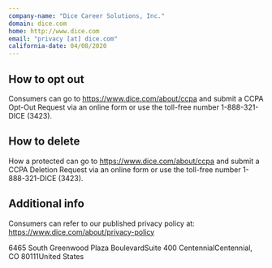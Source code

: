 ```yaml
---
company-name: "Dice Career Solutions, Inc."
domain: dice.com
home: http://www.dice.com
email: "privacy [at] dice.com"
california-date: 04/08/2020
---
```

## How to opt out


Consumers can go to https://www.dice.com/about/ccpa and submit a CCPA Opt-Out Request via an online form or use the toll-free number 1-888-321-DICE (3423).

## How to delete


How a protected can go to https://www.dice.com/about/ccpa and submit a CCPA Deletion Request via an online form or use the toll-free number 1-888-321-DICE (3423).

## Additional info


Consumers can refer to our published privacy policy at: https://www.dice.com/about/privacy-policy

6465 South Greenwood Plaza BoulevardSuite 400 CentennialCentennial, CO 80111United States














